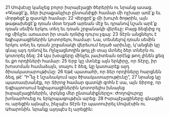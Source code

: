 21 Մովսէսը կանչեց բոլոր իսրայէլացի ծերերին ու նրանց ասաց. «Գնացէ՛ք, ձեր իւրաքանչիւր ընտանիքի համար մի ոչխար առէ՛ք եւ մորթեցէ՛ք զատկի համար: 22 Վերցրէ՛ք մի խուրձ ծոթրին, այն թաթախեցէ՛ք դռան մօտ եղած արեան մէջ եւ դրանով նշան արէ՛ք դռան սեմին երկու տեղ եւ դռան շրջանակի վերեւը: Բայց ձեզնից ոչ ոք մինչեւ առաւօտ իր տան դռնից դուրս չգայ: 23 Տէրն անցնելու է եգիպտացիներին կոտորելու համար: Նա, տեսնելով դռան սեմին երկու տեղ եւ դռան շրջանակի վերեւում եղած արիւնը, կ՚անցնի կը գնայ այդ դռնով եւ Ոչնչացնողին թոյլ չի տայ մտնել ձեր տներն ու կոտորել ձեզ: 24 Այս խօսքերը մինչեւ յաւիտեան օրէնք թող լինեն քեզ եւ քո որդիների համար: 25 Երբ կը մտնէք այն երկիրը, որ Տէրը, իր խոստման համաձայն, տալու է ձեզ, կը կատարէք այդ ծիսակատարութիւնը: 26 Եթէ պատահի, որ ձեր որդիները հարցնեն ձեզ, թէ՝ “Ի՞նչ է նշանակում այս ծիսակատարութիւնը”, 27 նրանց կը պատասխանէք, որ Տիրոջ համար զատկի զոհն է սա, այն Տիրոջ, որ Եգիպտոսում եգիպտացիներին կոտորելիս խնայեց իսրայէլացիներին, փրկեց մեր ընտանիքները»: Ժողովուրդը խոնարհուեց ու երկրպագութիւն արեց: 28 Իսրայէլացիները գնացին ու արեցին այնպէս, ինչպէս Տէրն էր պատուիրել Մովսէսին ու Ահարոնին. նրանք այդպէս էլ արեցին:
